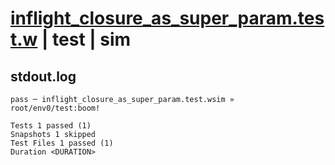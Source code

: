 # [inflight_closure_as_super_param.test.w](../../../../../examples/tests/valid/inflight_closure_as_super_param.test.w) | test | sim

## stdout.log
```log
pass ─ inflight_closure_as_super_param.test.wsim » root/env0/test:boom!

Tests 1 passed (1)
Snapshots 1 skipped
Test Files 1 passed (1)
Duration <DURATION>
```

